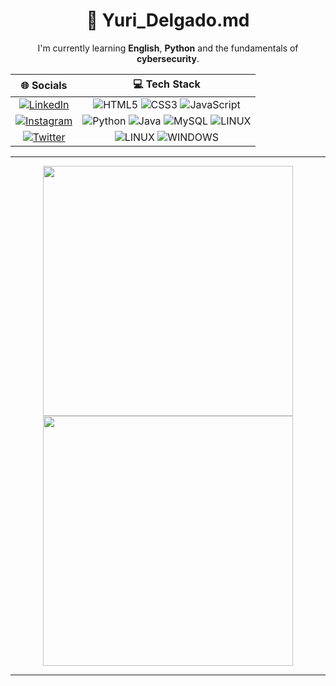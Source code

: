 <h1 align=center> 👋 Yuri_Delgado.md </h1>

<center>
I'm currently learning <b>English</b>, <b>Python</b> and the fundamentals of <b>cybersecurity</b>.
</center>

|                                                               🌐 Socials                                                                    | 💻 Tech Stack |
|:---------------------------------------------------------------------------------------------------------------------------------------: | :-------------: |
| [![LinkedIn](https://img.shields.io/badge/LinkedIn-%230077B5.svg?logo=linkedin&logoColor=white)](https://linkedin.com/in/yuri-delgado/) |       ![HTML5](https://img.shields.io/badge/html5-%23E34F26.svg?style=for-the-badge&logo=html5&logoColor=white) ![CSS3](https://img.shields.io/badge/css3-%231572B6.svg?style=for-the-badge&logo=css3&logoColor=white) ![JavaScript](https://img.shields.io/badge/javascript-%23323330.svg?style=for-the-badge&logo=javascript&logoColor=%23F7DF1E)           |
|  [![Instagram](https://img.shields.io/badge/Instagram-%23E4405F.svg?logo=Instagram&logoColor=white)](https://instagram.com/vanel___y)   |     ![Python](https://img.shields.io/badge/python-3670A0?style=for-the-badge&logo=python&logoColor=ffdd54) ![Java](https://img.shields.io/badge/java-%23ED8B00.svg?style=for-the-badge&logo=java&logoColor=white)  ![MySQL](https://img.shields.io/badge/mysql-%2300f.svg?style=for-the-badge&logo=mysql&logoColor=white)  ![LINUX](https://img.shields.io/badge/Linux-FCC624?style=for-the-badge&logo=linux&logoColor=black)         |
|      [![Twitter](https://img.shields.io/badge/Twitter-%231DA1F2.svg?logo=Twitter&logoColor=white)](https://twitter.com/vanel___y)          |  ![LINUX](https://img.shields.io/badge/Linux-FCC624?style=for-the-badge&logo=linux&logoColor=black)   ![WINDOWS](https://img.shields.io/badge/Windows-0078D6?style=for-the-badge&logo=windows&logoColor=white)          |


---

<p align="center">
  <img src="https://github-readme-stats.vercel.app/api?username=pr2tik1&show_icons=true&theme=bear" width="400">
  <img src="https://github-readme-streak-stats.herokuapp.com?user=pr2tik1&theme=dark&hide_border=true" width="400">
</p>

---
